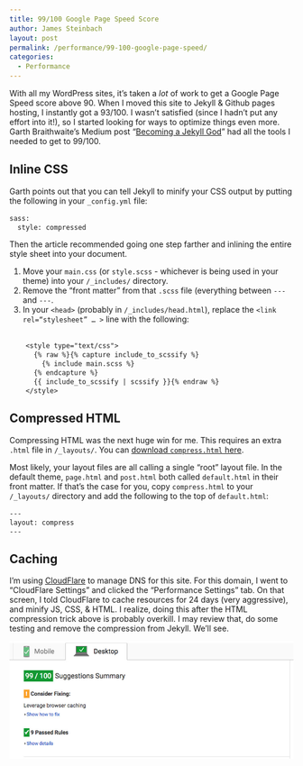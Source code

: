 ```yaml
---
title: 99/100 Google Page Speed Score
author: James Steinbach
layout: post
permalink: /performance/99-100-google-page-speed/
categories:
  - Performance
---
```

With all my WordPress sites, it’s taken a *lot* of work to get a Google Page Speed score above 90. When I moved this site to Jekyll & Github pages hosting, I instantly got a 93/100. I wasn’t satisfied (since I hadn’t put any effort into it!), so I started looking for ways to optimize things even more. Garth Braithwaite’s Medium post &#8220;[Becoming a Jekyll God][2]&#8221; had all the tools I needed to get to 99/100.

## Inline CSS

Garth points out that you can tell Jekyll to minify your CSS output by putting the following in your `_config.yml` file:

    sass:
      style: compressed

Then the article recommended going one step farther and inlining the entire style sheet into your document.

1. Move your `main.css` (or `style.scss` - whichever is being used in your theme) into your `/_includes/` directory.
2. Remove the “front matter” from that `.scss` file (everything between `---` and `---`.
3. In your `<head>` (probably in `/_includes/head.html`), replace the `<link rel=“stylesheet” … >` line with the following:

<pre><code>
    &lt;style type="text/css">
      {% raw %}{% capture include_to_scssify %}
        {% include main.scss %}
      {% endcapture %}
      {{ include_to_scssify | scssify }}{% endraw %}
    &lt;/style>
</code></pre>

## Compressed HTML

Compressing HTML was the next huge win for me. This requires an extra `.html` file in `/_layouts/`. You can [download `compress.html` here][1].

Most likely, your layout files are all calling a single “root” layout file. In the default theme, `page.html` and `post.html` both called `default.html` in their front matter. If that’s the case for you, copy `compress.html` to your `/_layouts/` directory and add the following to the top of `default.html`:

    ---
    layout: compress
    ---

## Caching

I’m using [CloudFlare](https://www.cloudflare.com "Visit cloudflare.com") to manage DNS for this site. For this domain, I went to “CloudFlare Settings” and clicked the “Performance Settings” tab. On that screen, I told CloudFlare to cache resources for 24 days (very aggressive), and minify JS, CSS, & HTML. I realize, doing this after the HTML compression trick above is probably overkill. I may review that, do some testing and remove the compression from Jekyll. We’ll see.

![Screenshot showing 99/100 Google Page Speed Score](/images/99-100-google-page-speed.jpg "Google Page Speed")

[1]: https://github.com/penibelst/jekyll-compress-html/releases/tag/v1.1.1 "Download compress.html"
[2]: https://medium.com/design-open/becoming-a-jekyll-god-ef722e93f771 "I am a Jekyll God"
